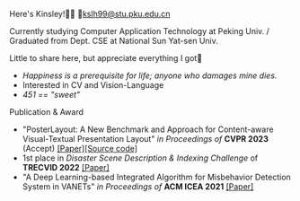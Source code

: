 <!---About me--->

Here's Kinsley!🥰🌸 📧kslh99@stu.pku.edu.cn

Currently studying Computer Application Technology at Peking Univ. / Graduated from Dept. CSE at National Sun Yat-sen Univ.

Little to share here, but appreciate everything I got🥲

- *Happiness is a prerequisite for life; anyone who damages mine dies.*
- Interested in CV and Vision-Language
- *451 == "sweet"*

Publication & Award
- "PosterLayout: A New Benchmark and Approach for Content-aware Visual-Textual Presentation Layout" *in Proceedings of* **CVPR 2023** (Accept) [[Paper]](https://openaccess.thecvf.com/content/CVPR2023/html/Hsu_PosterLayout_A_New_Benchmark_and_Approach_for_Content-Aware_Visual-Textual_Presentation_CVPR_2023_paper.html)[[Source code]](https://github.com/PKU-ICST-MIPL/PosterLayout-CVPR2023)
- 1st place in *Disaster Scene Description & Indexing Challenge* of **TRECVID 2022** [[Paper]](https://www-nlpir.nist.gov/projects/tvpubs/tv22.papers/pku_wict.pdf)
- "A Deep Learning-based Integrated Algorithm for Misbehavior Detection System in VANETs" *in Proceedings of* **ACM ICEA 2021** [[Paper]](https://dl.acm.org/doi/abs/10.1145/3491396.3506509)
<!---GitHub Stats--->

<!---![theKaiel github stats](https://github-readme-stats.vercel.app/api?username=theKinsley&show_icons=true)--->
